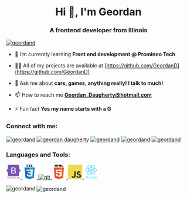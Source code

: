 <h1 align="center">Hi 👋, I'm Geordan</h1>
<h3 align="center">A frontend developer from Illinois</h3>

<p align="left"> <a href="https://twitter.com/geordand" target="blank"><img src="https://img.shields.io/twitter/follow/geordand?logo=twitter&style=for-the-badge" alt="geordand" /></a> </p>

- 🌱 I’m currently learning **Front end development @ Promineo Tech**

- 👨‍💻 All of my projects are available at [https://github.com/GeordanD](https://github.com/GeordanD)

- 💬 Ask me about **cars, games, anything really! I talk to much!**

- 📫 How to reach me **Geordan_Daugherty@hotmail.com**

- ⚡ Fun fact **Yes my name starts with a G**

<h3 align="left">Connect with me:</h3>
<p align="left">
<a href="https://twitter.com/geordand" target="blank"><img align="center" src="https://raw.githubusercontent.com/rahuldkjain/github-profile-readme-generator/master/src/images/icons/Social/twitter.svg" alt="geordand" height="30" width="40" /></a>
<a href="https://linkedin.com/in/geordan daugherty" target="blank"><img align="center" src="https://raw.githubusercontent.com/rahuldkjain/github-profile-readme-generator/master/src/images/icons/Social/linked-in-alt.svg" alt="geordan daugherty" height="30" width="40" /></a>
<a href="https://instagram.com/geordand" target="blank"><img align="center" src="https://raw.githubusercontent.com/rahuldkjain/github-profile-readme-generator/master/src/images/icons/Social/instagram.svg" alt="geordand" height="30" width="40" /></a>
<a href="https://www.youtube.com/c/geordand" target="blank"><img align="center" src="https://raw.githubusercontent.com/rahuldkjain/github-profile-readme-generator/master/src/images/icons/Social/youtube.svg" alt="geordand" height="30" width="40" /></a>
<a href="https://www.leetcode.com/geordand" target="blank"><img align="center" src="https://raw.githubusercontent.com/rahuldkjain/github-profile-readme-generator/master/src/images/icons/Social/leet-code.svg" alt="geordand" height="30" width="40" /></a>
</p>

<h3 align="left">Languages and Tools:</h3>
<p align="left"> <a href="https://getbootstrap.com" target="_blank" rel="noreferrer"> <img src="https://raw.githubusercontent.com/devicons/devicon/master/icons/bootstrap/bootstrap-plain-wordmark.svg" alt="bootstrap" width="40" height="40"/> </a> <a href="https://www.w3schools.com/css/" target="_blank" rel="noreferrer"> <img src="https://raw.githubusercontent.com/devicons/devicon/master/icons/css3/css3-original-wordmark.svg" alt="css3" width="40" height="40"/> </a> <a href="https://git-scm.com/" target="_blank" rel="noreferrer"> <img src="https://www.vectorlogo.zone/logos/git-scm/git-scm-icon.svg" alt="git" width="40" height="40"/> </a> <a href="https://www.w3.org/html/" target="_blank" rel="noreferrer"> <img src="https://raw.githubusercontent.com/devicons/devicon/master/icons/html5/html5-original-wordmark.svg" alt="html5" width="40" height="40"/> </a> <a href="https://developer.mozilla.org/en-US/docs/Web/JavaScript" target="_blank" rel="noreferrer"> <img src="https://raw.githubusercontent.com/devicons/devicon/master/icons/javascript/javascript-original.svg" alt="javascript" width="40" height="40"/> </a> <a href="https://reactjs.org/" target="_blank" rel="noreferrer"> <img src="https://raw.githubusercontent.com/devicons/devicon/master/icons/react/react-original-wordmark.svg" alt="react" width="40" height="40"/> </a> </p>

<p><img align="left" src="https://github-readme-stats.vercel.app/api/top-langs?username=geordand&show_icons=true&locale=en&layout=compact" alt="geordand" /></p>

<p>&nbsp;<img align="center" src="https://github-readme-stats.vercel.app/api?username=geordand&show_icons=true&locale=en" alt="geordand" /></p>
